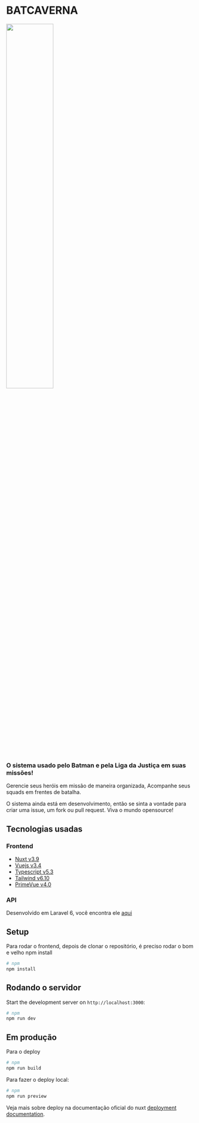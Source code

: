 # BATCAVERNA

<img src="https://images-wixmp-ed30a86b8c4ca887773594c2.wixmp.com/f/34fb881f-ff40-4ae4-aac2-9e9978d7755e/dfo3hr6-4fff4301-5d26-4188-92b6-8cb209583109.png/v1/fill/w_1095,h_730,q_70,strp/lexther666_the_dark_batcave_of_batman_with_compute_by_infernalbatcave_dfo3hr6-pre.jpg?token=eyJ0eXAiOiJKV1QiLCJhbGciOiJIUzI1NiJ9.eyJzdWIiOiJ1cm46YXBwOjdlMGQxODg5ODIyNjQzNzNhNWYwZDQxNWVhMGQyNmUwIiwiaXNzIjoidXJuOmFwcDo3ZTBkMTg4OTgyMjY0MzczYTVmMGQ0MTVlYTBkMjZlMCIsIm9iaiI6W1t7ImhlaWdodCI6Ijw9ODU0IiwicGF0aCI6IlwvZlwvMzRmYjg4MWYtZmY0MC00YWU0LWFhYzItOWU5OTc4ZDc3NTVlXC9kZm8zaHI2LTRmZmY0MzAxLTVkMjYtNDE4OC05MmI2LThjYjIwOTU4MzEwOS5wbmciLCJ3aWR0aCI6Ijw9MTI4MCJ9XV0sImF1ZCI6WyJ1cm46c2VydmljZTppbWFnZS5vcGVyYXRpb25zIl19.vzFNkjJrAWsy3tm4uTnBJnmOIS7wss7_x4VXBnA1jfk" width="50%">

### O sistema usado pelo Batman e pela Liga da Justiça em suas missões!

<p>Gerencie seus heróis em missão de maneira organizada, Acompanhe seus squads em frentes de batalha.</p>
<p>
O sistema ainda está em desenvolvimento, então se sinta a vontade para criar uma issue, um fork ou pull request. Viva o mundo opensource!
</p>

## Tecnologias usadas

### Frontend

- [Nuxt v3.9](https://nuxt.com/)
- [Vuejs v3.4](https://vuejs.org/)
- [Typescript v5.3](https://www.typescriptlang.org/)
- [Tailwind v6.10](https://tailwindcss.com/)
- [PrimeVue v4.0](https://primevue.org/)

### API

Desenvolvido em Laravel 6, você encontra ele [aqui](https://github.com/lcAlberto/batcaverna-api)

## Setup

Para rodar o frontend, depois de clonar o repositório, é preciso rodar o bom e velho npm install

```bash
# npm
npm install
```

## Rodando o servidor

Start the development server on `http://localhost:3000`:

```bash
# npm
npm run dev
```

## Em produção

Para o deploy

```bash
# npm
npm run build
```

Para fazer o deploy local:

```bash
# npm
npm run preview
```

Veja mais sobre deploy na documentação oficial do
nuxt [deployment documentation](https://nuxt.com/docs/getting-started/deployment).
